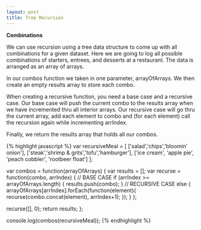 ```yaml
---
layout: post
title: Tree Recursion
---
```

**Combinations**

We can use recursion using a tree data structure to come up with all combinations for a given dataset. Here we are going to log all possible combinations of starters, entrees, and desserts at a restaurant.  The data is arranged as an array of arrays.

In our combos function we taken in one parameter, arrayOfArrays.  We then create an empty results array to store each combo.

When creating a recursive function, you need a base case and a recursive case.  Our base case will push the current combo to the results array when we have incremented thru all interior arrays.  Our recursive case will go thru the current array, add each element to combo and (for each element) call the recursion again while incrementing arrIndex.

Finally, we return the results array that holds all our combos.


{% highlight javascript %}
var recursiveMeal = [
  ['salad','chips','bloomin\' onion'],
  ['steak','shrimp & grits','tofu','hamburger'],
  ['ice cream', 'apple pie', 'peach cobbler', 'rootbeer float']
];


var combos = function(arrayOfArrays) {
  var results = [];
  var recurse = function(combo, arrIndex) {
    // BASE CASE
    if (arrIndex >= arrayOfArrays.length) {
      results.push(combo);
    }
    // RECURSIVE CASE
    else {
      arrayOfArrays[arrIndex].forEach(function(element){
        recurse(combo.concat(element), arrIndex+1);
      });
    }
  };
  
  recurse([], 0);
  return results;
};

console.log(combos(recursiveMeal));
{% endhighlight %}

